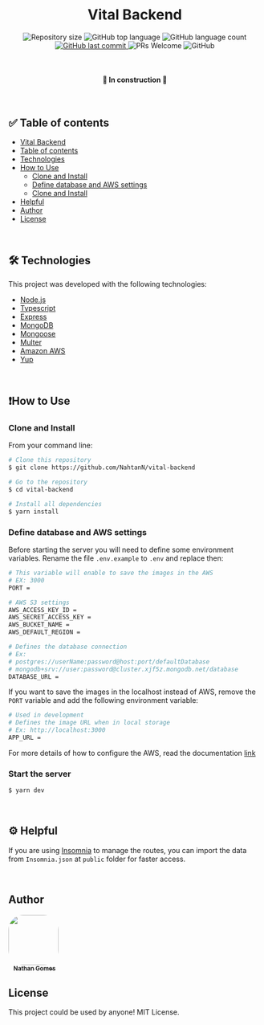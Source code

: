 <h1 align="center"> Vital Backend </h1>

<p align="center">
    <img alt="Repository size" src="https://img.shields.io/github/repo-size/NahtanN/vital-backend">
    <img alt="GitHub top language" src="https://img.shields.io/github/languages/top/NahtanN/vital-backend">
    <img alt="GitHub language count" src="https://img.shields.io/github/languages/count/NahtanN/vital-backend">
    <a href="https://github.com/NahtanN/vital-backend/commits/master">
        <img alt="GitHub last commit" src="https://img.shields.io/github/last-commit/NahtanN/vital-backend">
    </a>
    <img src="https://img.shields.io/badge/contribuition-welcome-brightgreen.svg" alt="PRs Welcome">
    <img alt="GitHub" src="https://img.shields.io/github/license/NahtanN/vital-backend">
</p>

<br />

<h4 align="center">
    🚧 In construction 🚧 
</h4>

<br />

<h2> ✅ Table of contents </h2>

<!--ts-->
* [Vital Backend](#vital-backend)
* [Table of contents](#table-of-contents)
* [Technologies](#technologies)
* [How to Use](#how-to-use)
    * [Clone and Install](#clone-and-install)
    * [Define database and AWS settings](#define-database-and-AWS-settings)
    * [Clone and Install](#start-the-server)
* [Helpful](#helpful)
* [Author](#author)
* [License](#license)
<!--te-->

<br />

<h2> 🛠 Technologies</h2> 
<p>This project was developed with the following technologies:</p>

- [Node.js](https://nodejs.org/en/)
- [Typescript](https://www.typescriptlang.org/)
- [Express](https://www.npmjs.com/package/express)
- [MongoDB](https://www.mongodb.com/)
- [Mongoose](https://mongoosejs.com/)
- [Multer](https://www.npmjs.com/package/multer)
- [Amazon AWS](https://aws.amazon.com/)
- [Yup](https://www.npmjs.com/package/yup)

<br />

<h2><strong>❗How to Use</strong></h2>

<h3>Clone and Install</h3>

<p>From your command line:</p>

```bash
# Clone this repository
$ git clone https://github.com/NahtanN/vital-backend 

# Go to the repository
$ cd vital-backend

# Install all dependencies
$ yarn install
```

<h3>Define database and AWS settings</h3>

<p>Before starting the server you will need to define some environment variables. Rename the file <code>.env.example</code> to <code>.env</code> and replace then:</p>

```bash
# This variable will enable to save the images in the AWS
# EX: 3000
PORT = 

# AWS S3 settings
AWS_ACCESS_KEY_ID = 
AWS_SECRET_ACCESS_KEY = 
AWS_BUCKET_NAME = 
AWS_DEFAULT_REGION = 

# Defines the database connection
# Ex: 
# postgres://userName:password@host:port/defaultDatabase
# mongodb+srv://user:password@cluster.xjf5z.mongodb.net/database
DATABASE_URL = 
```

<p>If you want to save the images in the localhost instead of AWS, remove the <code>PORT</code> variable and add the following environment variable:</p>

```bash
# Used in development
# Defines the image URL when in local storage
# Ex: http://localhost:3000
APP_URL = 
```

<p>For more details of how to configure the AWS, read the documentation <a href="https://docs.aws.amazon.com/sdk-for-javascript/v2/developer-guide/getting-started-nodejs.html">link</a></p>

<h3>Start the server</h3>

```bash
$ yarn dev
```

<br/>

<h2> ⚙️ Helpful</h2>
<p>If you are using <a href="https://insomnia.rest/download">Insomnia</a> to manage the routes, you can import the data from <code>Insomnia.json</code> at <code>public</code> folder for faster access.</p>

<br/>

<h2>Author</h2>

<a href="https://github.com/NahtanN">
    <img style="border-radius: 30%" src="https://avatars.githubusercontent.com/u/59841763?v=4" width="100px"/>
    <br />
    <sub style="margin-left: 10px"><b>Nathan Gomes</b></sub>
</a>

<h2>License</h2>

<p>This project could be used by anyone! MIT License.</p>
